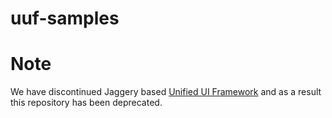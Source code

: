 # uuf-samples

# Note
We have discontinued Jaggery based [Unified UI Framework](https://github.com/wso2/carbon-uuf/tree/js-master) and as a result this repository has been deprecated.
